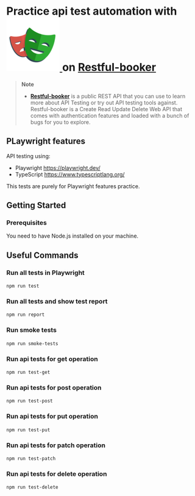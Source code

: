 
<h1>
  Practice api test automation with <a href="https://playwright.dev/"> <img width="140" alt="Playwright Logo" src="https://raw.githubusercontent.com/github/explore/60cd2530141f67f07a947fa2d310c482e287e387/topics/playwright/playwright.png" /> </a> on <a href="https://restful-booker.herokuapp.com/apidoc/index.html#api-Booking-PartialUpdateBooking">Restful-booker</a>
</h1>

> **Note**
>
> +  **<a href="https://restful-booker.herokuapp.com/apidoc/index.html">Restful-booker</a>** is a public REST API that you can use to learn more about API Testing or try out API testing tools against. Restful-booker is a Create Read Update Delete Web API that comes with authentication features and loaded with a bunch of bugs for you to explore. 
>

## PLaywright features
API testing using:

- Playwright https://playwright.dev/
- TypeScript https://www.typescriptlang.org/

This tests are purely for Playwright features practice.


## Getting Started
### Prerequisites
You need to have Node.js installed on your machine.

## Useful Commands

### Run all tests in Playwright

```shell
npm run test
```
### Run all tests and show test report
```shell
npm run report
```
### Run smoke tests
```shell
npm run smoke-tests
```
### Run api tests for get operation
```shell
npm run test-get
```
### Run api tests for post operation
```shell
npm run test-post
```
### Run api tests for put operation
```shell
npm run test-put
```
### Run api tests for patch operation
```shell
npm run test-patch
```
### Run api tests for delete operation
```shell
npm run test-delete
```